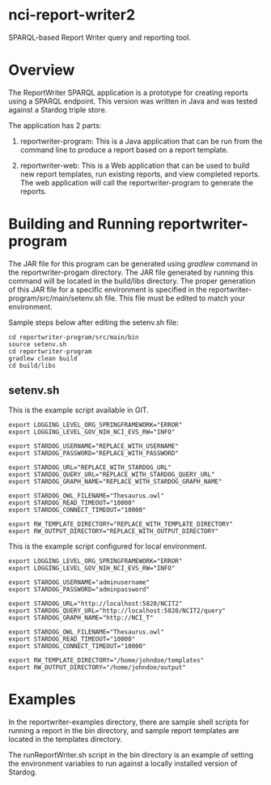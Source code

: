 # nci-report-writer2
SPARQL-based Report Writer query and reporting tool.

# Overview
The ReportWriter SPARQL application is a prototype for creating reports
using a SPARQL endpoint. This version was written in Java and was tested
against a Stardog triple store.

The application has 2 parts:

1. reportwriter-program: This is a Java application that can be run
from the command line to produce a report based on a report template.

2. reportwriter-web: This is a Web application that can be used to build
new report templates, run existing reports, and view completed reports.
The web application will call the reportwriter-program to generate the
reports.

# Building and Running reportwriter-program
The JAR file for this program can be generated using *gradlew* command
in the reportwriter-progam directory. The JAR file generated by running
this command will be located in the build/libs directory. The proper
generation of this JAR file for a specific environment is specified
in the reportwriter-program/src/main/setenv.sh file. This file must be
edited to match your environment.

Sample steps below after editing the setenv.sh file:

```
cd reportwriter-program/src/main/bin
source setenv.sh
cd reportwriter-program
gradlew clean build
cd build/libs
```

## setenv.sh
This is the example script available in GIT.
```
export LOGGING_LEVEL_ORG_SPRINGFRAMEWORK="ERROR"
export LOGGING_LEVEL_GOV_NIH_NCI_EVS_RW="INFO"

export STARDOG_USERNAME="REPLACE_WITH_USERNAME"
export STARDOG_PASSWORD="REPLACE_WITH_PASSWORD"

export STARDOG_URL="REPLACE_WITH_STARDOG_URL"
export STARDOG_QUERY_URL="REPLACE_WITH_STARDOG_QUERY_URL"
export STARDOG_GRAPH_NAME="REPLACE_WITH_STARDOG_GRAPH_NAME"

export STARDOG_OWL_FILENAME="Thesaurus.owl"
export STARDOG_READ_TIMEOUT="10000"
export STARDOG_CONNECT_TIMEOUT="10000"

export RW_TEMPLATE_DIRECTORY="REPLACE_WITH_TEMPLATE_DIRECTORY"
export RW_OUTPUT_DIRECTORY="REPLACE_WITH_OUTPUT_DIRECTORY"
```

This is the example script configured for local environment.
```
export LOGGING_LEVEL_ORG_SPRINGFRAMEWORK="ERROR"
export LOGGING_LEVEL_GOV_NIH_NCI_EVS_RW="INFO"

export STARDOG_USERNAME="adminusername"
export STARDOG_PASSWORD="adminpassword"

export STARDOG_URL="http://localhost:5820/NCIT2"
export STARDOG_QUERY_URL="http://localhost:5820/NCIT2/query"
export STARDOG_GRAPH_NAME="http://NCI_T"

export STARDOG_OWL_FILENAME="Thesaurus.owl"
export STARDOG_READ_TIMEOUT="10000"
export STARDOG_CONNECT_TIMEOUT="10000"

export RW_TEMPLATE_DIRECTORY="/home/johndoe/templates"
export RW_OUTPUT_DIRECTORY="/home/johndoe/output"
```

# Examples
In the reportwriter-examples directory, there are sample shell scripts
for running a report in the bin directory, and sample report templates
are located in the templates directory.

The runReportWriter.sh script in the bin directory is an example of
setting the environment variables to run against a locally installed
version of Stardog.
